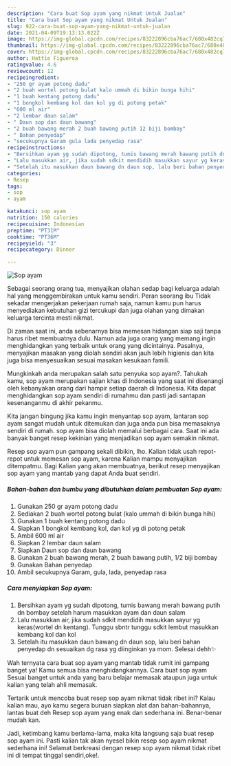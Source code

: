 ```yaml
---
description: "Cara buat Sop ayam yang nikmat Untuk Jualan"
title: "Cara buat Sop ayam yang nikmat Untuk Jualan"
slug: 922-cara-buat-sop-ayam-yang-nikmat-untuk-jualan
date: 2021-04-09T19:13:13.022Z
image: https://img-global.cpcdn.com/recipes/83222896cba76ac7/680x482cq70/sop-ayam-foto-resep-utama.jpg
thumbnail: https://img-global.cpcdn.com/recipes/83222896cba76ac7/680x482cq70/sop-ayam-foto-resep-utama.jpg
cover: https://img-global.cpcdn.com/recipes/83222896cba76ac7/680x482cq70/sop-ayam-foto-resep-utama.jpg
author: Hattie Figueroa
ratingvalue: 4.6
reviewcount: 12
recipeingredient:
- "250 gr ayam potong dadu"
- "2 buah wortel potong bulat kalo ummah di bikin bunga hihi"
- "1 buah kentang potong dadu"
- "1 bongkol kembang kol dan kol yg di potong petak"
- "600 ml air"
- "2 lembar daun salam"
- " Daun sop dan daun bawang"
- "2 buah bawang merah 2 buah bawang putih 12 biji bombay"
- " Bahan penyedap"
- "secukupnya Garam gula lada penyedap rasa"
recipeinstructions:
- "Bersihkan ayam yg sudah dipotong, tumis bawang merah bawang putih dn bombay setelah harum masukkan ayam dan daun salam"
- "Lalu masukkan air, jika sudah sdkit mendidih masukkan sayur yg keras(wortel dn kentang). Tunggu sbntr tunggu sdkit lembut masukkan kembang kol dan kol"
- "Setelah itu masukkan daun bawang dn daun sop, lalu beri bahan penyedap dn sesuaikan dg rasa yg diinginkan ya mom. Selesai dehh✨"
categories:
- Resep
tags:
- sop
- ayam

katakunci: sop ayam 
nutrition: 150 calories
recipecuisine: Indonesian
preptime: "PT31M"
cooktime: "PT36M"
recipeyield: "3"
recipecategory: Dinner

---
```



![Sop ayam](https://img-global.cpcdn.com/recipes/83222896cba76ac7/680x482cq70/sop-ayam-foto-resep-utama.jpg)

Sebagai seorang orang tua, menyajikan olahan sedap bagi keluarga adalah hal yang menggembirakan untuk kamu sendiri. Peran seorang ibu Tidak sekadar mengerjakan pekerjaan rumah saja, namun kamu pun harus menyediakan kebutuhan gizi tercukupi dan juga olahan yang dimakan keluarga tercinta mesti nikmat.

Di zaman  saat ini, anda sebenarnya bisa memesan hidangan siap saji tanpa harus ribet membuatnya dulu. Namun ada juga orang yang memang ingin menghidangkan yang terbaik untuk orang yang dicintainya. Pasalnya, menyajikan masakan yang diolah sendiri akan jauh lebih higienis dan kita juga bisa menyesuaikan sesuai masakan kesukaan famili. 



Mungkinkah anda merupakan salah satu penyuka sop ayam?. Tahukah kamu, sop ayam merupakan sajian khas di Indonesia yang saat ini disenangi oleh kebanyakan orang dari hampir setiap daerah di Indonesia. Kita dapat menghidangkan sop ayam sendiri di rumahmu dan pasti jadi santapan kesenanganmu di akhir pekanmu.

Kita jangan bingung jika kamu ingin menyantap sop ayam, lantaran sop ayam sangat mudah untuk ditemukan dan juga anda pun bisa memasaknya sendiri di rumah. sop ayam bisa diolah memalui berbagai cara. Saat ini ada banyak banget resep kekinian yang menjadikan sop ayam semakin nikmat.

Resep sop ayam pun gampang sekali dibikin, lho. Kalian tidak usah repot-repot untuk memesan sop ayam, karena Kalian mampu menyajikan ditempatmu. Bagi Kalian yang akan membuatnya, berikut resep menyajikan sop ayam yang mantab yang dapat Anda buat sendiri.

<!--inarticleads1-->

##### Bahan-bahan dan bumbu yang dibutuhkan dalam pembuatan Sop ayam:

1. Gunakan 250 gr ayam potong dadu
1. Sediakan 2 buah wortel potong bulat (kalo ummah di bikin bunga hihi)
1. Gunakan 1 buah kentang potong dadu
1. Siapkan 1 bongkol kembang kol, dan kol yg di potong petak
1. Ambil 600 ml air
1. Siapkan 2 lembar daun salam
1. Siapkan  Daun sop dan daun bawang
1. Gunakan 2 buah bawang merah, 2 buah bawang putih, 1/2 biji bombay
1. Gunakan  Bahan penyedap
1. Ambil secukupnya Garam, gula, lada, penyedap rasa




<!--inarticleads2-->

##### Cara menyiapkan Sop ayam:

1. Bersihkan ayam yg sudah dipotong, tumis bawang merah bawang putih dn bombay setelah harum masukkan ayam dan daun salam
1. Lalu masukkan air, jika sudah sdkit mendidih masukkan sayur yg keras(wortel dn kentang). Tunggu sbntr tunggu sdkit lembut masukkan kembang kol dan kol
1. Setelah itu masukkan daun bawang dn daun sop, lalu beri bahan penyedap dn sesuaikan dg rasa yg diinginkan ya mom. Selesai dehh✨




Wah ternyata cara buat sop ayam yang mantab tidak rumit ini gampang banget ya! Kamu semua bisa menghidangkannya. Cara buat sop ayam Sesuai banget untuk anda yang baru belajar memasak ataupun juga untuk kalian yang telah ahli memasak.

Tertarik untuk mencoba buat resep sop ayam nikmat tidak ribet ini? Kalau kalian mau, ayo kamu segera buruan siapkan alat dan bahan-bahannya, lantas buat deh Resep sop ayam yang enak dan sederhana ini. Benar-benar mudah kan. 

Jadi, ketimbang kamu berlama-lama, maka kita langsung saja buat resep sop ayam ini. Pasti kalian tak akan nyesel bikin resep sop ayam nikmat sederhana ini! Selamat berkreasi dengan resep sop ayam nikmat tidak ribet ini di tempat tinggal sendiri,oke!.

